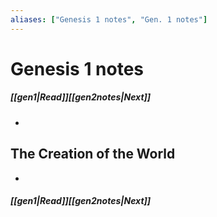 ```yaml
---
aliases: ["Genesis 1 notes", "Gen. 1 notes"]
---
```

# Genesis 1 notes
##### [[gen1|Read]]<span class=navigation-separator></span>[[gen2notes|Next]]<span class=arrow-right></span>
- 
## The Creation of the World
- 
##### [[gen1|Read]]<span class=navigation-separator></span>[[gen2notes|Next]]<span class=arrow-right></span>